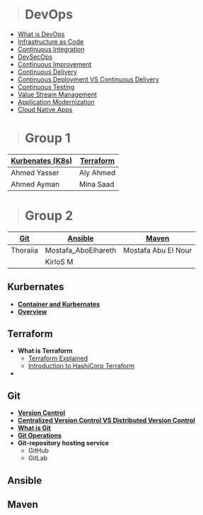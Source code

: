 > # **DevOps** <!-- IBM Cloud -->

* [What is DevOps](https://www.youtube.com/watch?v=UbtB4sMaaNM&list=PLOspHqNVtKAAm1dmyiR9WMmw1UBoOwZVj)
* [Infrastructure as Code](https://www.youtube.com/watch?v=zWw2wuiKd5o&list=PLOspHqNVtKAAm1dmyiR9WMmw1UBoOwZVj&index=2)
* [Continuous Integration](https://www.youtube.com/watch?v=1er2cjUq1UI&list=PLOspHqNVtKAAm1dmyiR9WMmw1UBoOwZVj&index=3)
* [DevSecOps](https://www.youtube.com/watch?v=J73MELGF6u0&list=PLOspHqNVtKAAm1dmyiR9WMmw1UBoOwZVj&index=4)
* [Continuous Improvement](https://www.youtube.com/watch?v=iITmoI0s1DQ&list=PLOspHqNVtKAAm1dmyiR9WMmw1UBoOwZVj&index=5)
* [Continuous Delivery](https://www.youtube.com/watch?v=2TTU5BB-k9U&list=PLOspHqNVtKAAm1dmyiR9WMmw1UBoOwZVj&index=6)
* [Continuous Deployment VS Continuous Delivery](https://www.youtube.com/watch?v=LNLKZ4Rvk8w&list=PLOspHqNVtKAAm1dmyiR9WMmw1UBoOwZVj&index=7)
* [Continuous Testing](https://www.youtube.com/watch?v=RYQbmjLgubM&list=PLOspHqNVtKAAm1dmyiR9WMmw1UBoOwZVj&index=9)
* [Value Stream Management](https://www.youtube.com/watch?v=Yto8nUeki-s&list=PLOspHqNVtKAAm1dmyiR9WMmw1UBoOwZVj&index=10)
* [Application Modernization](https://www.youtube.com/watch?v=RJ3UQSxwGFY&list=PLOspHqNVtKAAm1dmyiR9WMmw1UBoOwZVj&index=11)
* [Cloud Native Apps](https://www.youtube.com/watch?v=9Ik96SBaIvs&list=PL7bmigfV0EqQ_rPUq3TrJfa0MZ-bfUenn&index=2) <!-- VMware Cloud Native Apps -->

> # Group 1

|[Kurbenates (K8s)](https://github.com/MinaSaad47/OSC_Mod_DevOps#kurbenates)|[Terraform](https://github.com/MinaSaad47/OSC_Mod_DevOps#Terraform)|
|----------------|---------|
|Ahmed Yasser    |Aly Ahmed|
|Ahmed Ayman     |Mina Saad|

> # Group 2

|[Git](https://github.com/MinaSaad47/OSC_Mod_DevOps#git-)|[Ansible](https://github.com/MinaSaad47/OSC_Mod_DevOps#ansible)|[Maven](https://github.com/MinaSaad47/OSC_Mod_DevOps#maven)|
|-------|-----------|---------|
|Thoraiia|Mostafa_AboElhareth|Mostafa Abu El Nour|
|        |KirloS M  |                            |


## **Kurbernates**

* [**Container and Kurbernates**](https://www.youtube.com/watch?v=gFozhTXOx18&list=PL7bmigfV0EqQ_rPUq3TrJfa0MZ-bfUenn&index=1) <!-- VMware Cloud Native Apps -->
* [**Overview**](https://www.youtube.com/watch?v=PH-2FfFD2PU) <!-- VMware Cloud Native Apps -->


## **Terraform**

* **What is Terraform**
   *  [Terraform Explained](https://www.youtube.com/watch?v=HmxkYNv1ksg&list=PLOspHqNVtKAAm1dmyiR9WMmw1UBoOwZVj&index=18) <!-- IBM Cloud -->
   *  [Introduction to HashiCorp Terraform](https://www.youtube.com/watch?v=h970ZBgKINg) <!-- HashiCorp -->
*

## **Git** <!-- edureka! -->

* [**Version Control**](https://www.youtube.com/watch?v=xuB1Id2Wxak&t=100s) 
* [**Centralized Version Control VS Distributed Version Control**](https://www.youtube.com/watch?v=GJQ36pIYbic&list=PL9ooVrP1hQOE5ZDJJsnEXZ2upwK7aTYiX&index=2&t=1287s)
* [**What is Git**](https://www.youtube.com/watch?v=xuB1Id2Wxak&t=1535s)
* [**Git Operations**](https://www.youtube.com/watch?v=xuB1Id2Wxak&t=2664s)
* **Git-repository hosting service**
  * GitHub
  * GitLab

## **Ansible**

## **Maven**


